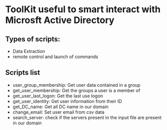 # ToolKit useful to smart interact with Microsft Active Directory

## Types of scripts:
- Data Extraction
- remote control and launch of commands

## Scripts list
- user_group_membership: Get user data contained in a group
- get_user_membership: Get the groups a user is a member of
- get_user_last_logon: Get the last use logon
- get_user_identity: Get user information from their ID 
- get_DC_name: Get all DC name in our domain
- change_email: Set user email from csv data
- search_server: check if the servers present in the input file are present in our domain
